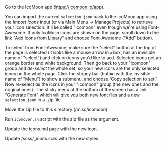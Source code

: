 Go to the IcoMoon app (https://icomoon.io/app).

You can import the current  `selection.json` back to the IcoMoon app using the *Import Icons* input (or via Main Menu → Manage Projects) to retrieve your icon selection. It'll be called "icomoon" even though we're using Font-Awesome. If only IcoMoon icons are shown on the page, scroll down to the link "Add Icons from Library" and choose Font-Awesome ("Add" button).

To select from Font-Awesome, make sure the "select" button at the top of the page is selected (it looks like a mouse arrow in a box, has an invisible name of "select") and click on icons you'd like to add. Selected icons get an orange border and white background. Then go back to your "icomoon" group and *de-select* the whole set, so your new icons are the only selected icons on the whole page. Click the stripey bar (button with the invisible name of "Menu") to show a submenu, and choose "Copy selection to set." Now re-select  *all* the icons in your "icomoon" group (the new ones and the original ones). The sticky menu at the bottom of the screen has a link "Generate Font" which will give you both new font files and a new `selection.json` in a .zip file.

Move the zip file to this directory (/misc/icomoon).

Run `icomover.sh` script with the zip file as the argument.

Update the  icons.md page with the new icon.

Update /scss/_icons.scss with the new styles.
